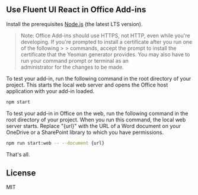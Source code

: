 ## Use Fluent UI React in Office Add-ins

Install the prerequisites
[Node.js](https://nodejs.org/) (the latest LTS version).

> Note: Office Add-ins should use HTTPS, not HTTP, even while you're developing. If you're prompted to install a certificate after you run one of the following > >
> commands, accept the prompt to install the certificate that the Yeoman generator provides. You may also have to run your command prompt or terminal as an  
> administrator for the changes to be made.

To test your add-in, run the following command in the root directory of your project. This starts the local web server and opens the Office host application with your add-in loaded.

```sh
npm start
```

To test your add-in in Office on the web, run the following command in the root directory of your project. When you run this command, the local web server starts. Replace "{url}" with the URL of a Word document on your OneDrive or a SharePoint library to which you have permissions.

```sh
npm run start:web -- --document {url}
```

That's all.

## License

MIT
